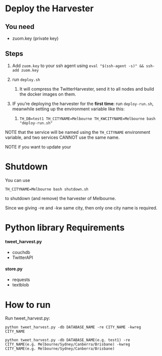 # Deploy the Harvester



## You need

- zuom.key (private key)



## Steps

1. Add `zuom.key` to your ssh agent using `eval "$(ssh-agent -s)" && ssh-add zuom.key`

2. run `deploy.sh`

   1. It will compress the TwitterHarvester, send it to all nodes and build the docker images on them.

3. IF you’re deploying the harvester for the **first time**: run `deploy-run.sh`, meanwhile setting up the environment variable like this:

   1. ``````
      TH_DB=test1 TH_CITYNAME=Melbourne TH_KWCITYNAME=Melbourne bash "deploy-run.sh"
      ``````



NOTE that the service will be named using the `TH_CITYNAME` environment variable, and two services CANNOT use the same name.

NOTE if you want to update your



# Shutdown

You can use

``````
TH_CITYNAME=Melbourne bash shutdown.sh
``````

to shutdown (and remove) the harvester of Melbourne.

Since we giving -re and -kw same city, then only one city name is required.



# Python library Requirements



#### tweet_harvest.py

- couchdb
- TwitterAPI

#### store.py

- requests
- textblob



# How to run

Run tweet_harvest.py:

```
python tweet_harvest.py -db DATABASE_NAME -re CITY_NAME -kwreg CITY_NAME
```

``````
python tweet_harvest.py -db DATABASE_NAME(e.g. test1) -re CITY_NAME(e.g. Melbourne/Sydney/Canberra/Brisbane) -kwreg CITY_NAME(e.g. Melbourne/Sydney/Canberra/Brisbane)
``````




